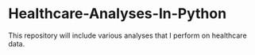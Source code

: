 # Healthcare-Analyses-In-Python

This repository will include various analyses that I perform on healthcare data.
